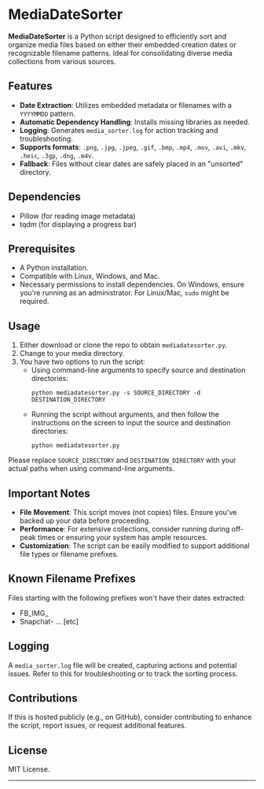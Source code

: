 # MediaDateSorter

**MediaDateSorter** is a Python script designed to efficiently sort and organize media files based on either their embedded creation dates or recognizable filename patterns. Ideal for consolidating diverse media collections from various sources.

## Features

- **Date Extraction**: Utilizes embedded metadata or filenames with a `YYYYMMDD` pattern.
- **Automatic Dependency Handling**: Installs missing libraries as needed.
- **Logging**: Generates `media_sorter.log` for action tracking and troubleshooting.
- **Supports formats**: `.png`, `.jpg`, `.jpeg`, `.gif`, `.bmp`, `.mp4`, `.mov`, `.avi`, `.mkv`, `.heic`, `.3gp`, `.dng`, `.m4v`.
- **Fallback**: Files without clear dates are safely placed in an "unsorted" directory.

## Dependencies

- Pillow (for reading image metadata)
- tqdm (for displaying a progress bar)

## Prerequisites

- A Python installation.
- Compatible with Linux, Windows, and Mac.
- Necessary permissions to install dependencies. On Windows, ensure you're running as an administrator. For Linux/Mac, `sudo` might be required.

## Usage

1. Either download or clone the repo to obtain `mediadatesorter.py`.
2. Change to your media directory.
3. You have two options to run the script:
   - Using command-line arguments to specify source and destination directories:
     ```
     python mediadatesorter.py -s SOURCE_DIRECTORY -d DESTINATION_DIRECTORY
     ```
   - Running the script without arguments, and then follow the instructions on the screen to input the source and destination directories:
     ```
     python mediadatesorter.py
     ```

Please replace `SOURCE_DIRECTORY` and `DESTINATION_DIRECTORY` with your actual paths when using command-line arguments.

## Important Notes

- **File Movement**: This script moves (not copies) files. Ensure you've backed up your data before proceeding.
- **Performance**: For extensive collections, consider running during off-peak times or ensuring your system has ample resources.
- **Customization**: The script can be easily modified to support additional file types or filename prefixes.
  
## Known Filename Prefixes

Files starting with the following prefixes won't have their dates extracted:

- FB_IMG_
- Snapchat-
... [etc]

## Logging

A `media_sorter.log` file will be created, capturing actions and potential issues. Refer to this for troubleshooting or to track the sorting process.

## Contributions

If this is hosted publicly (e.g., on GitHub), consider contributing to enhance the script, report issues, or request additional features.

## License

MIT License.

---